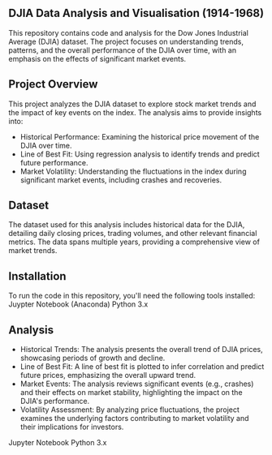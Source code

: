 ## DJIA Data Analysis and Visualisation (1914-1968)
This repository contains code and analysis for the Dow Jones Industrial Average (DJIA) dataset. The project focuses on understanding trends, patterns, and the overall performance of the DJIA over time, with an emphasis on the effects of significant market events.

## Project Overview
This project analyzes the DJIA dataset to explore stock market trends and the impact of key events on the index. The analysis aims to provide insights into:

- Historical Performance: Examining the historical price movement of the DJIA over time.
- Line of Best Fit: Using regression analysis to identify trends and predict future performance.
- Market Volatility: Understanding the fluctuations in the index during significant market events, including crashes and recoveries.
## Dataset
The dataset used for this analysis includes historical data for the DJIA, detailing daily closing prices, trading volumes, and other relevant financial metrics. The data spans multiple years, providing a comprehensive view of market trends.
## Installation
To run the code in this repository, you'll need the following tools installed:
Juypter Notebook (Anaconda)
Python 3.x


## Analysis
- Historical Trends: The analysis presents the overall trend of DJIA prices, showcasing periods of growth and decline.
- Line of Best Fit: A line of best fit is plotted to infer correlation and predict future prices, emphasizing the overall upward trend.
- Market Events: The analysis reviews significant events (e.g., crashes) and their effects on market stability, highlighting the impact on the DJIA's performance.
- Volatility Assessment: By analyzing price fluctuations, the project examines the underlying factors contributing to market volatility and their implications for investors.

Jupyter Notebook
Python 3.x
